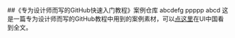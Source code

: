 ##《专为设计师而写的GitHub快速入门教程》案例仓库
abcdefg
ppppp
abcd
这是一篇专为设计师而写的GitHub教程中用到的案例素材，可以[点这里](http://www.ui.cn/project.php?id=20957)在UI中国看到全文。
